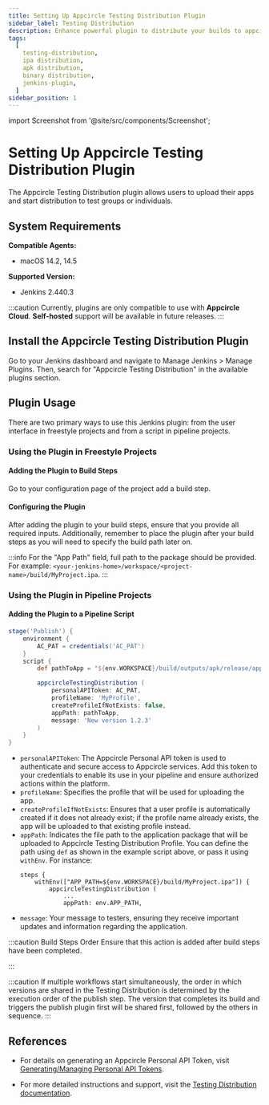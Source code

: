```yaml
---
title: Setting Up Appcircle Testing Distribution Plugin
sidebar_label: Testing Distribution
description: Enhance powerful plugin to distribute your builds to appcircle
tags:
  [
    testing-distribution,
    ipa distribution,
    apk distribution,
    binary distribution,
    jenkins-plugin,
  ]
sidebar_position: 1
---
```


import Screenshot from '@site/src/components/Screenshot';

# Setting Up Appcircle Testing Distribution Plugin

The Appcircle Testing Distribution plugin allows users to upload their apps and start distribution to test groups or individuals.

## System Requirements

**Compatible Agents:**

- macOS 14.2, 14.5

**Supported Version:**

- Jenkins 2.440.3

:::caution
Currently, plugins are only compatible to use with **Appcircle Cloud**. **Self-hosted** support will be available in future releases.
:::

## Install the Appcircle Testing Distribution Plugin

Go to your Jenkins dashboard and navigate to Manage Jenkins > Manage Plugins. Then, search for "Appcircle Testing Distribution" in the available plugins section.

<Screenshot url='https://cdn.appcircle.io/docs/assets/sp-158-installation_steps.png' />

## Plugin Usage

There are two primary ways to use this Jenkins plugin: from the user interface in freestyle projects and from a script in pipeline projects.

### Using the Plugin in Freestyle Projects

#### Adding the Plugin to Build Steps

Go to your configuration page of the project add a build step.

<Screenshot url='https://cdn.appcircle.io/docs/assets/SP-175_jenkins_build_step.png' />

#### Configuring the Plugin

After adding the plugin to your build steps, ensure that you provide all required inputs.
Additionally, remember to place the plugin after your build steps as you will need to specify the build path later on.

:::info
For the "App Path" field, full path to the package should be provided. For example: `<your-jenkins-home>/workspace/<project-name>/build/MyProject.ipa`.
:::

<Screenshot url='https://cdn.appcircle.io/docs/assets/SP-205_td_usage.png' />

### Using the Plugin in Pipeline Projects

#### Adding the Plugin to a Pipeline Script

```Groovy
stage('Publish') {
    environment {
        AC_PAT = credentials('AC_PAT')
    }
    script {
        def pathToApp = "${env.WORKSPACE}/build/outputs/apk/release/app-release.apk"

        appcircleTestingDistribution (
            personalAPIToken: AC_PAT,
            profileName: 'MyProfile',
            createProfileIfNotExists: false,
            appPath: pathToApp,
            message: 'New version 1.2.3'
        )
    }
}
```

- `personalAPIToken`: The Appcircle Personal API token is used to authenticate and secure access to Appcircle services. Add this token to your credentials to enable its use in your pipeline and ensure authorized actions within the platform.
- `profileName`: Specifies the profile that will be used for uploading the app.
- `createProfileIfNotExists`: Ensures that a user profile is automatically created if it does not already exist; if the profile name already exists, the app will be uploaded to that existing profile instead.
- `appPath`: Indicates the file path to the application package that will be uploaded to Appcircle Testing Distribution Profile. You can define the path using `def` as shown in the example script above, or pass it using `withEnv`. For instance:
    ```
    steps {
        withEnv(["APP_PATH=${env.WORKSPACE}/build/MyProject.ipa"]) {    
            appcircleTestingDistribution (
                ...
                appPath: env.APP_PATH,
    ```
- `message`: Your message to testers, ensuring they receive important updates and information regarding the application.

:::caution Build Steps Order
Ensure that this action is added after build steps have been completed.

:::

:::caution
If multiple workflows start simultaneously, the order in which versions are shared in the Testing Distribution is determined by the execution order of the publish step. The version that completes its build and triggers the publish plugin first will be shared first, followed by the others in sequence.
:::

## References

- For details on generating an Appcircle Personal API Token, visit [Generating/Managing Personal API Tokens](/appcircle-api/api-authentication#generatingmanaging-the-personal-api-tokens).

- For more detailed instructions and support, visit the [Testing Distribution documentation](/testing-distribution).
